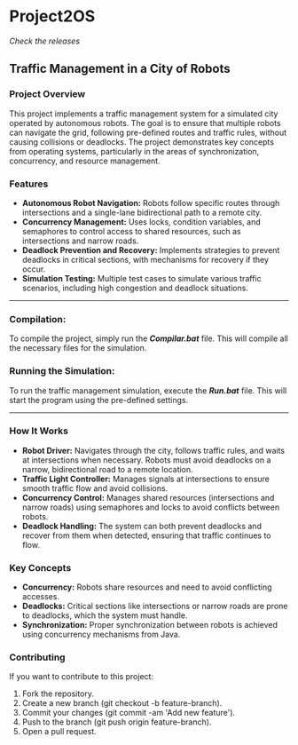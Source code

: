 # Project2OS
*Check the releases*

## Traffic Management in a City of Robots

### Project Overview
This project implements a traffic management system for a simulated city operated by autonomous robots. The goal is to ensure that multiple robots can navigate the grid, following pre-defined routes and traffic rules, without causing collisions or deadlocks. The project demonstrates key concepts from operating systems, particularly in the areas of synchronization, concurrency, and resource management.

### Features
- **Autonomous Robot Navigation:** Robots follow specific routes through intersections and a single-lane bidirectional path to a remote city.
- **Concurrency Management:** Uses locks, condition variables, and semaphores to control access to shared resources, such as intersections and narrow roads.
- **Deadlock Prevention and Recovery:** Implements strategies to prevent deadlocks in critical sections, with mechanisms for recovery if they occur.
- **Simulation Testing:** Multiple test cases to simulate various traffic scenarios, including high congestion and deadlock situations.

<hr>

### Compilation:
To compile the project, simply run the ***Compilar.bat*** file. This will compile all the necessary files for the simulation.

### Running the Simulation:
To run the traffic management simulation, execute the ***Run.bat*** file. This will start the program using the pre-defined settings.

<hr>

### How It Works
- **Robot Driver:** Navigates through the city, follows traffic rules, and waits at intersections when necessary. Robots must avoid deadlocks on a narrow, bidirectional road to a remote location.
- **Traffic Light Controller:** Manages signals at intersections to ensure smooth traffic flow and avoid collisions.
- **Concurrency Control:** Manages shared resources (intersections and narrow roads) using semaphores and locks to avoid conflicts between robots.
- **Deadlock Handling:** The system can both prevent deadlocks and recover from them when detected, ensuring that traffic continues to flow.

### Key Concepts
- **Concurrency:** Robots share resources and need to avoid conflicting accesses.
- **Deadlocks:** Critical sections like intersections or narrow roads are prone to deadlocks, which the system must handle.
- **Synchronization:** Proper synchronization between robots is achieved using concurrency mechanisms from Java.

### Contributing
If you want to contribute to this project:

1. Fork the repository.
2. Create a new branch (git checkout -b feature-branch).
3. Commit your changes (git commit -am 'Add new feature').
4. Push to the branch (git push origin feature-branch).
5. Open a pull request.
